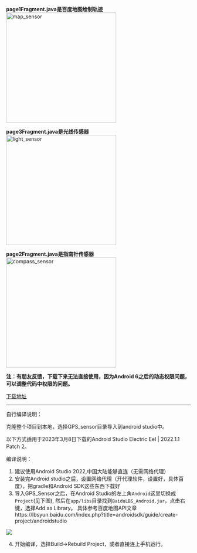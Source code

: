**page1Fragment.java是百度地图绘制轨迹**  
<img src="https://github.com/georgezzzh/GPS-Sensor/raw/master/readme_resource/baiduMap_sensor.png" alt="map_sensor" width="300"/>  

**page3Fragment.java是光线传感器**  
<img src="https://github.com/georgezzzh/GPS-Sensor/raw/master/readme_resource/light_sensor.png" alt="light_sensor" width="300"/>

**page2Fragment.java是指南针传感器**  
<img src="https://github.com/georgezzzh/GPS-Sensor/raw/master/readme_resource/compass_sensor.png" alt="compass_sensor" width="300"/>  

**注：有朋友反馈，下载下来无法直接使用，因为Android 6之后的动态权限问题，可以调整代码中权限的问题。**

[下载地址](https://github.com/georgezzzh/GPS-Sensor/blob/master/MyApplication3/app/release/app-release.apk?raw=true)

---
自行编译说明：


克隆整个项目到本地，选择GPS_sensor目录导入到android studio中。

以下方式适用于2023年3月8日下载的Android Studio Electric Eel | 2022.1.1 Patch 2。

编译说明：
1. 建议使用Android Studio 2022,中国大陆能够直连（无需网络代理）
2. 安装完Android studio之后，设置网络代理（开代理软件，设置好，具体百度），把gradle和Android SDK这些东西下载好
3. 导入GPS_Sensor之后，在Android Studio的左上角`Android`这里切换成`Project`(见下图), 然后在`app/libs`目录找到`BaiduLBS_Android.jar`，点击右键，选择Add as Library。
具体参考百度地图API文章https://lbsyun.baidu.com/index.php?title=androidsdk/guide/create-project/androidstudio

![](https://github.com/georgezzzh/GPS-Sensor/raw/master/readme_resource/dev01.png)

4. 开始编译，选择Build->Rebuild Project，或者直接连上手机运行。
